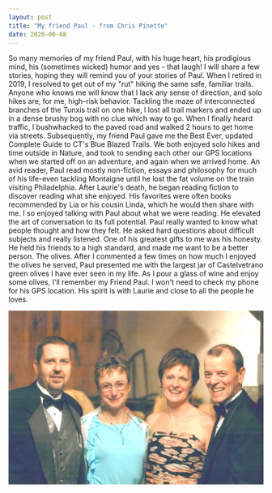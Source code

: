 ```yaml
---
layout: post
title: "My friend Paul - from Chris Pinette"
date: 2020-06-08
---
```


So many memories of my friend Paul, with his huge heart, his prodigious  mind, his (sometimes wicked) humor and yes -  that laugh!  I will share a few stories, hoping they will remind you of your stories  of Paul.  When I retired in 2019, I resolved to get out of my "rut"  hiking the same safe, familiar trails.  Anyone who knows me will know  that I lack any sense of direction, and solo hikes are, for me,  high-risk behavior.  Tackling the maze of interconnected branches of the  Tunxis trail on one hike,  I lost all trail markers and ended up in a  dense brushy bog with no clue which way to go.  When I finally heard  traffic, I bushwhacked to the paved road and walked 2 hours to get home  via streets.  Subsequently, my friend Paul gave me the Best Ever,  updated Complete Guide to CT's Blue Blazed Trails. We both enjoyed solo  hikes and time outside in Nature, and took to sending each other our GPS  locations when we started off on an adventure, and again when we  arrived home.    An avid reader, Paul read mostly non-fiction, essays and philosophy for  much of his life-even tackling Montaigne until he lost the fat volume on  the train visiting Philadelphia.  After Laurie's death, he  began  reading fiction to discover reading what she enjoyed.  His favorites  were often books recommended by Lia or his cousin Linda, which he would  then share with me.   I so enjoyed talking with Paul about what we were  reading. He elevated the art of conversation to its full potential. Paul  really wanted to know what people thought and how they felt.  He asked  hard questions about difficult subjects and really listened.  One of his  greatest gifts to me was his honesty. He held his friends to a high  standard, and made me want to be a better person.   The  olives.  After I commented a few times on how much I enjoyed the  olives he served, Paul presented me with the largest jar of  Castelvetrano green olives  I have ever seen in my life.  As I pour a glass of wine and enjoy some olives,  I'll remember my  Friend Paul.  I won't need to check my phone for his GPS location.  His  spirit is with Laurie and close to all the people he loves.

![My friend Paul](assets/my_friend_paul.webp)
